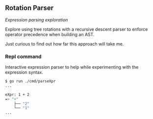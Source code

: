 ## Rotation Parser

_Expression parsing exploration_

Explore using tree rotations with a recursive descent parser
to enforce operator precedence when building an AST.

Just curious to find out how far this approach will take me.

### Repl command

Interactive expression parser to help while experimenting with
the expression syntax.

```bash
$ go run ./cmd/parseXpr
...

eXpr: 1 + 2
=> "+"
    ├── "2"
    └── "1"
...

```